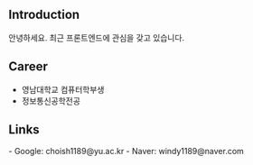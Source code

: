 ## Introduction
안녕하세요. 최근 프론트엔드에 관심을 갖고 있습니다.
## Career
- 영남대학교 컴퓨터학부생
- 정보통신공학전공
## Links
<E-mail>
- Google: choish1189@yu.ac.kr
- Naver: windy1189@naver.com 
